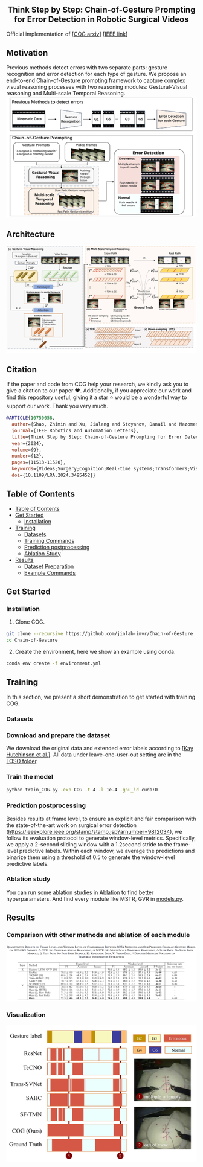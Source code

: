 <h2 align="center">Think Step by Step: Chain-of-Gesture Prompting for  Error Detection in Robotic Surgical Videos</h2>

Official implementation of [[COG arxiv](https://arxiv.org/abs/2406.19217)] [[IEEE link](https://ieeexplore.ieee.org/document/10750058)]

## Motivation

Previous methods detect errors with two separate parts: gesture recognition and error detection for each type of gesture. We propose an end-to-end Chain-of-Gesture prompting framework to capture complex visual reasoning processes with two reasoning modules: Gestural-Visual reasoning and Multi-scale Temporal Reasoning.
![Motivation](assets/motiv.jpg)

## Architecture

![High level overview of COG's architecture](assets/cog_archi.jpg)

## Citation
If the paper and code from COG help your research, we kindly ask you to give a citation to our paper ❤️. Additionally, if you appreciate our work and find this repository useful, giving it a star ⭐️ would be a wonderful way to support our work. Thank you very much.
```bibtex
@ARTICLE{10750058,
  author={Shao, Zhimin and Xu, Jialang and Stoyanov, Danail and Mazomenos, Evangelos B. and Jin, Yueming},
  journal={IEEE Robotics and Automation Letters}, 
  title={Think Step by Step: Chain-of-Gesture Prompting for Error Detection in Robotic Surgical Videos}, 
  year={2024},
  volume={9},
  number={12},
  pages={11513-11520},
  keywords={Videos;Surgery;Cognition;Real-time systems;Transformers;Visualization;Kinematics;Training;Semantics;Robot kinematics;Medical robotics;Computer vision for medical robotics;surgical error detection;video-language learning;prompt engineering},
  doi={10.1109/LRA.2024.3495452}}
```

## Table of Contents

- [Table of Contents](#table-of-contents)
- [Get Started](#get-started)
  - [Installation](#installation)
- [Training](#training)
  - [Datasets](#datasets)
  - [Training Commands](#train-the-model)
  - [Prediction postprocessing](#prediction-postprocessing)
  - [Ablation Study](#ablation-study)
- [Results]()
  - [Dataset Preparation](#dataset-preparation)
  - [Example Commands](#example-commands)

## Get Started

### Installation

1. Clone COG.
```bash
git clone --recursive https://github.com/jinlab-imvr/Chain-of-Gesture
cd Chain-of-Gesture
```

2. Create the environment, here we show an example using conda.

```bash
conda env create -f environment.yml 
```

## Training

In this section, we present a short demonstration to get started with training COG.

### Datasets
### Download and prepare the dataset
We download the original data and extended error labels according to [[Kay Hutchinson et al.](https://github.com/UVA-DSA/ExecProc_Error_Analysis)]. 
All data under leave-one-user-out setting are in the [LOSO folder](./dataset/setting_f1/LOSO).

### Train the model
```bash
python train_COG.py -exp COG -t 4 -l 1e-4 -gpu_id cuda:0
```

### Prediction postprocessing
Besides results at frame level, to ensure an explicit and fair comparison with the state-of-the-art work on surgical error detection (https://ieeexplore.ieee.org/stamp/stamp.jsp?arnumber=9812034), we follow its evaluation protocol to generate window-level metrics. Specifically, we apply a 2-second sliding window with a 1.2second stride to the frame-level predictive labels. Within each window, we average the predictions and binarize them using a threshold of 0.5 to generate the window-level predictive labels.

### Ablation study

You can run some ablation studies in [Ablation](./ablation_hyp.sh) to find better hyperparameters. And find every module like MSTR, GVR in [models.py](models.py).

## Results

### Comparison with other methods and ablation of each module 
![Main Results](assets/main_results.png)

### Visualization
![visualization](assets/vis.jpg)






